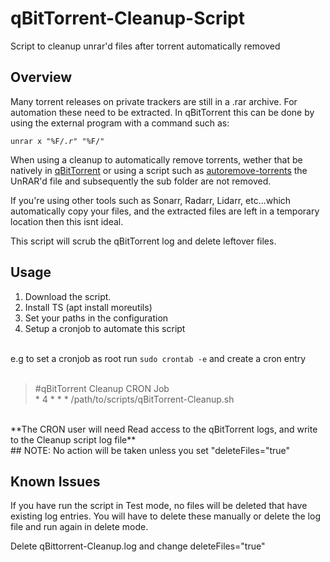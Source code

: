# qBitTorrent-Cleanup-Script
Script to cleanup unrar'd files after torrent automatically removed



Overview
-------------

Many torrent releases on private trackers are still in a .rar archive. For automation these need to be extracted. In qBitTorrent this can be done by using the external program with a command such as:

<code>unrar x "%F/*.r*" "%F/"</code>

When using a cleanup to automatically remove torrents, wether that be natively in [qBitTorrent](https://www.qbittorrent.org) or using a script such as [autoremove-torrents](https://github.com/jerrymakesjelly/autoremove-torrents) the UnRAR'd file and subsequently the sub folder are not removed.

If you're using other tools such as Sonarr, Radarr, Lidarr, etc...which automatically copy your files, and the extracted files are left in a temporary location then this isnt ideal.

This script will scrub the qBitTorrent log and delete leftover files.

Usage
--------------

1. Download the script.
2. Install TS (apt install moreutils)
3. Set your paths in the configuration
4. Setup a cronjob to automate this script
<br />
e.g to set a cronjob as root run <code>sudo crontab -e</code> and create a cron entry
<br /><br />
<blockquote>
  #qBitTorrent Cleanup CRON Job  
  <br>
  * 4 * * * /path/to/scripts/qBitTorrent-Cleanup.sh  
</blockquote>
<br />
**The CRON user will need Read access to the qBitTorrent logs, and write to the Cleanup script log file**
<br />
## NOTE: No action will be taken unless you set "deleteFiles="true" 

Known Issues
---------------

If you have run the script in Test mode, no files will be deleted that have existing log entries. You will have to delete these manually or delete the log file and run again in delete mode.

Delete qBittorrent-Cleanup.log and change deleteFiles="true"
